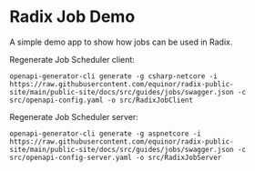 # Radix Job Demo


A simple demo app to show how jobs can be used in Radix.

Regenerate Job Scheduler client:
```
openapi-generator-cli generate -g csharp-netcore -i https://raw.githubusercontent.com/equinor/radix-public-site/main/public-site/docs/src/guides/jobs/swagger.json -c src/openapi-config.yaml -o src/RadixJobClient
```

Regenerate Job Scheduler server:

```
openapi-generator-cli generate -g aspnetcore -i https://raw.githubusercontent.com/equinor/radix-public-site/main/public-site/docs/src/guides/jobs/swagger.json -c src/openapi-config-server.yaml -o src/RadixJobServer
```
